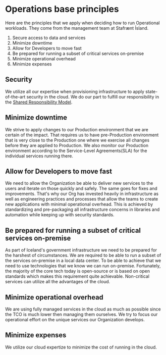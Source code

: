 # Operations base principles

Here are the principles that we apply when deciding how to run Operational workloads. They come from the management team at Stafrænt Ísland.

1. Secure access to data and services
2. Minimize downtime
3. Allow for Developers to move fast
4. Be prepared for running a subset of critical services on-premise
5. Minimize operational overhead
6. Minimize expenses

## Security

We utilize all our expertise when provisioning infrastructure to apply state-of-the-art security in the cloud. We do our part to fulfill our responsibility in the [Shared Responsibility Model](https://aws.amazon.com/compliance/shared-responsibility-model/).

## Minimize downtime

We strive to apply changes to our Production environment that we are certain of the impact. That requires us to have pre-Production environment that is very close to the Production one where we exercise all changes before they are applied to Production.
We also monitor our Production environment according to the Service-Level Agreements(SLA) for the individual services running there.

## Allow for Developers to move fast

We need to allow the Organization be able to deliver new services to the users and iterate on those quickly and safely. The same goes for fixes and improvements. That's why our Org has invested heavily in infrastructure as well as engineering practices and processes that allow the teams to create new applications with minimal operational overhead. This is achieved by standardizing and pre-packaging all infrastructure concerns in libraries and automation while keeping up with security standards.

## Be prepared for running a subset of critical services on-premise

As part of Iceland's government infrastructure we need to be prepared for the harshest of circumstances. We are required to be able to run a subset of the services on-premise in a local data center. To be able to achieve that we need to use technologies that we know we can run on-premise. Fortunately, the majority of the core tech today is open-source or is based on open standards which makes this requirement quite achievable.
Non-critical services can utilize all the advantages of the cloud.

## Minimize operational overhead

We are using fully managed services in the cloud as much as possible since the TCO is much lower then managing them ourselves. We try to focus our operational effort on the unique services our Organization develops.

## Minimize expenses

We utilize our cloud expertize to minimize the cost of running in the cloud.
